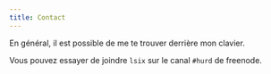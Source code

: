 ```yaml
---
title: Contact
---
```


En général, il est possible de me te trouver derrière mon clavier.

Vous pouvez essayer de joindre `lsix` sur le canal `#hurd` de freenode.

